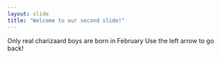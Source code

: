 ```yaml
---
layout: slide
title: "Welcome to our second slide!"
---
```

Only real charizaard boys are born in February
Use the left arrow to go back!
